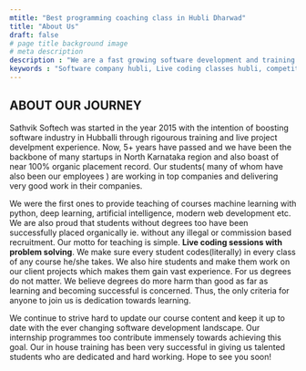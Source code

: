 ```yaml
---
mtitle: "Best programming coaching class in Hubli Dharwad"
title: "About Us"
draft: false
# page title background image
# meta description
description : "We are a fast growing software development and training company housed in Hubballi, Karnataka. We are amongst the very few companies which consider training a core part of software development. We build software using python, golang, java, nodejs and front end technologies like reactjs. We train students to become competitive coders and successful developers"
keywords : "Software company hubli, Live coding classes hubli, competitive coding classes"  
---
```


## ABOUT OUR JOURNEY

Sathvik Softech was started in the year 2015 with the intention of boosting software industry in Hubballi through rigourous training and live project develpment experience. Now, 5+ years have passed and we have been the backbone of many startups in North Karnataka region and also boast of near 100% organic placement record. Our students( many of whom have also been our employees ) are working in top companies and delivering very good work in their companies. 

We were the first ones to provide teaching of courses machine learning with python, deep learning, artificial intelligence, modern web development etc. We are also proud that students without degrees too have been successfully placed organically ie. without any illegal or commission based recruitment. Our motto for teaching is simple. <b>Live coding sessions with problem solving</b>. We make sure every student codes(literally) in every class of any course he/she takes. We also hire students and make them work on our client projects which makes them gain vast experience. For us degrees do not matter. We believe degrees do more harm than good as far as learning and becoming successful is concerned. Thus, the only criteria for anyone to join us is dedication towards learning. 

We continue to strive hard to update our course content and keep it up to date with the ever changing software development landscape. Our internship programmes too contribute immensely towards achieving this goal. Our in house training has been very successful in giving us talented students who are dedicated and hard working. Hope to see you soon!